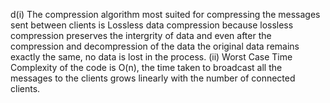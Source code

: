 d(i) The compression algorithm most suited for compressing the messages sent between clients is Lossless data compression because lossless compression preserves the  intergrity of data and even after the compression and decompression of the data the original data remains exactly the same, no data is lost in the process. 
(ii) Worst Case Time Complexity of the code is O(n), the time taken to broadcast all the messages to the clients grows linearly with the number of connected clients.
